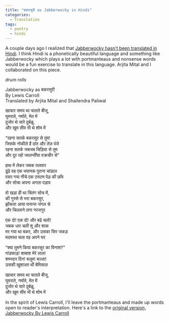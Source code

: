 ```yaml
---
title: "बकरसुरी as Jabberwocky in Hindi"
categories:
  - Translation
tags:
  - poetry
  - hindi
---
```


A couple days ago I realized that [Jabberwocky hasn't been translated in Hindi](http://www76.pair.com/keithlim/jabberwocky/translations/index.html). I think Hindi is a phonetically beautiful language and something like Jabberwocky which plays a lot with portmanteaus and nonsense words would be a fun exercise to translate in this language. Arjita Mital and I collaborated on this piece. 

*drum rolls*

Jabberwocky as बकरसुरी   
By Lewis Carroll   
Translated by Arjita Mital and Shailendra Paliwal   

खाचार समय था चातले बीजू,    
घुमराते, गर्माते, मॆत में  
दुजोर थे सारे दुर्बळु,  
और खुम सीव भी थे शोम में 

“रहना सतर्क बकरसुर से तुम!          
जिसके नोकीले हैं दांत और तेज़ पंजे        
रहना सतर्क जबजब चिड़िया से तुम     
और दूर रहो ज्वलन्तींघा वक्रचीर से” 

हाथ में लेकर जबक तलवार  
ढूंढे वह एक भयानक पुराना चांडाल    
पसर गया नीचे एक टमटम पेड़ की छाँव    
और सोचा अपना अगला पड़ाव   

वो खड़ा ही था चिंतंग सोच में,  
की गुस्से से भरा बकरसुर,  
झोंकता आया घनान्त जंगल से  
और चिल्लाने लगा गरजगुर  

एक दो! एक दो! और बढे चलो!  
जबक धार चली शू और शाक   
मर गया था बकर, और उसका सिर जकड़   
मदमस्त चला वह अपने घर  


“क्या तुमने किया बकरसुर का विनाश?”  
गांडफाड़! शाबाश मेरे लाल!  
शष्नदार दिन! बज़ूम! बज़्ज़ा!     
उसकी खुशान्न्ता थी बेमिसाल   

खाचार समय था चातले बीजू,   
घुमराते, गर्माते, मॆत में    
दुजोर थे सारे दुर्बळु,     
और खुम सीव भी थे शोम में    


In the spirit of Lewis Carroll, I'll leave the portmanteaus and made up words open to reader's interpretation. Here's a link to the [original version, Jabberwocky By Lewis Carroll](https://genius.com/Lewis-carroll-jabberwocky-annotated)